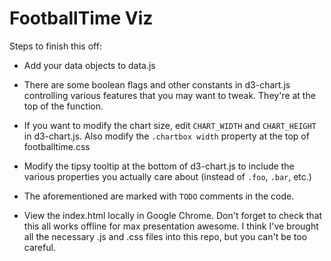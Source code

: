 

FootballTime Viz
================

Steps to finish this off:

* Add your data objects to data.js
* There are some boolean flags and other constants in d3-chart.js controlling various 
  features that you may want to tweak. They're at the top of the function.
* If you want to modify the chart size, edit `CHART_WIDTH` and `CHART_HEIGHT` in
  d3-chart.js. Also modify the `.chartbox width` property at the top of footballtime.css
* Modify the tipsy tooltip at the bottom of d3-chart.js to include the various properties
  you actually care about (instead of `.foo`, `.bar`, etc.)
* The aforementioned are marked with `TODO` comments in the code.

* View the index.html locally in Google Chrome. Don't forget to check that this all works
  offline for max presentation awesome. I think I've brought all the necessary .js and .css
  files into this repo, but you can't be too careful.
